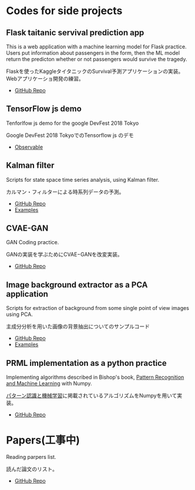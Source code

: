 # Codes for side projects
## Flask taitanic servival prediction app
This is a web application with a machine learning model for Flask practice. Users put information about passengers in the form, then the ML model return the predicton whether or not passengers would survive the tragedy.

Flaskを使ったKaggleタイタニックのSurvival予測アプリケーションの実装。Webアプリケーショ開発の練習。

- [GitHub Repo](https://github.com/tkazusa/flask_titanic)

## TensorFlow js demo
Tenforlfow js demo for the google DevFest 2018 Tokyo

Google DevFest 2018 TokyoでのTensorflow js のデモ 

- [Observable](https://beta.observablehq.com/@tkazusa/google-devfest-2018-tokyo)

## Kalman filter
Scripts for state space time series analysis, using Kalman filter.

カルマン・フィルターによる時系列データの予測。

- [GitHub Repo](https://github.com/tkazusa/kalman_filter)
- [Examples](https://github.com/tkazusa/kalman_filter/blob/master/examples/time%20series%20data%20estimation%20with%20kalman%20filter.ipynb)

## CVAE-GAN
GAN Coding practice.

GANの実装を学ぶためにCVAE−GANを改変実装。

- [GitHub Repo](https://github.com/tkazusa/CVAE-GAN)

## Image background extractor as a PCA application
Scripts for extraction of background from some single point of view images using PCA.

主成分分析を用いた画像の背景抽出についてのサンプルコード

- [GitHub Repo](https://github.com/tkazusa/background_extractor)
- [Examples](https://github.com/tkazusa/background_extractor/blob/master/examples/eigen_background_extractor.ipynb)

## PRML implementation as a python practice
Implementing algorithms described in Bishop's book, [Pattern Recognition and Machine Learning](https://www.amazon.co.jp/Pattern-Recognition-Learning-Information-Statistics/dp/0387310738) with Numpy.

[パターン認識と機械学習](https://www.amazon.co.jp/Pattern-Recognition-Learning-Information-Statistics/dp/0387310738)に掲載されているアルゴリズムをNumpyを用いて実装。

- [GitHub Repo](https://github.com/tkazusa/Python_MachineLeaning)

# Papers(工事中)
Reading parpers list.

読んだ論文のリスト。

- [GitHub Repo](https://github.com/tkazusa/papers/issues)
